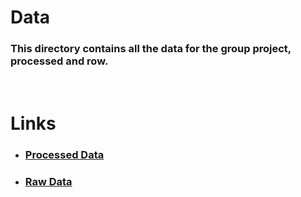# **Data**

### This directory contains all the data for the group project, processed and row.
<p>&nbsp;</p>

# Links
- ### [Processed Data](processed/)
- ### [Raw Data](raw/)
